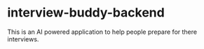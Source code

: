# interview-buddy-backend
This is an AI powered application to help people prepare for there interviews.
